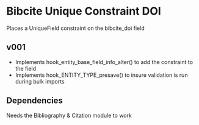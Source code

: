 # Bibcite Unique Constraint DOI
Places a UniqueField constraint on the bibcite_doi field

## v001
* Implements hook_entity_base_field_info_alter() to add the constraint to the field
* Implements hook_ENTITY_TYPE_presave() to insure validation is run during bulk imports

## Dependencies
Needs the Bibliography & Citation module to work